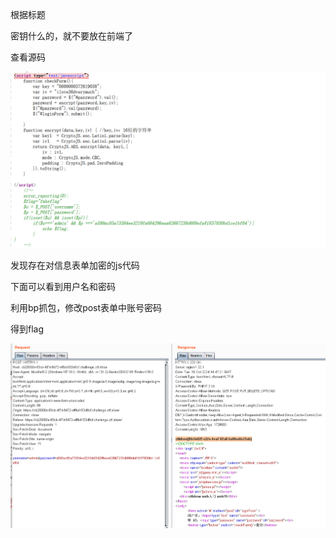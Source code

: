 根据标题

 

密钥什么的，就不要放在前端了

查看源码

![image-20250309094151641](./assets/image-20250309094151641.png)

发现存在对信息表单加密的js代码

下面可以看到用户名和密码

利用bp抓包，修改post表单中账号密码

得到flag

![image-20250309094158749](./assets/image-20250309094158749.png)